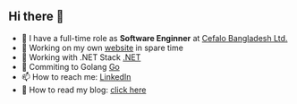 ## Hi there 👋

- 🏢 I have a full-time role as **Software Enginner** at [Cefalo Bangladesh Ltd.](https://www.cefalo.com/en/)
- 🔭 Working on my own [website](https://ibrahimkhan.dev) in spare time
- 🏢 Working with .NET Stack [.NET](https://dotnet.microsoft.com/)
- 🌱 Commiting to Golang [Go](https://go.dev/)
- 📫 How to reach me: [LinkedIn](https://www.linkedin.com/in/md-ibrahim-khan/)
- 📖 How to read my blog: [click here](https://ibrahimkhan.dev/blog)

